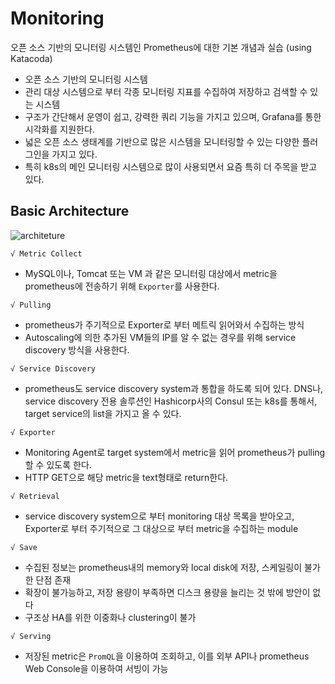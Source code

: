 # Monitoring
오픈 소스 기반의 모니터링 시스템인 Prometheus에 대한 기본 개념과 실습 (using Katacoda)

- 오픈 소스 기반의 모니터링 시스템
- 관리 대상 시스템으로 부터 각종 모니터링 지표를 수집하여 저장하고 검색할 수 있는 시스템
- 구조가 간단해서 운영이 쉽고, 강력한 쿼리 기능을 가지고 있으며, Grafana를 통한 시각화를 지원한다.
- 넓은 오픈 소스 생태계를 기반으로 많은 시스템을 모니터링할 수 있는 다양한 플러그인을 가지고 있다. 
- 특히 k8s의 메인 모니터링 시스템으로 많이 사용되면서 요즘 특히 더 주목을 받고 있다.

## Basic Architecture

![architeture](images/architeture.png)

`√ Metric Collect`
- MySQL이나, Tomcat 또는 VM 과 같은 모니터링 대상에서 metric을 prometheus에 전송하기 위해 `Exporter`를 사용한다.

`√ Pulling`
- prometheus가 주기적으로 Exporter로 부터 메트릭 읽어와서 수집하는 방식
- Autoscaling에 의한 추가된 VM들의 IP를 알 수 없는 경우를 위해 service discovery 방식을 사용한다.

`√ Service Discovery`
- prometheus도 service discovery system과 통합을 하도록 되어 있다. DNS나, service discovery 전용 솔루션인 Hashicorp사의 Consul 또는 k8s를 통해서, target service의 list을 가지고 올 수 있다. 

`√ Exporter`
- Monitoring Agent로 target system에서 metric을 읽어 prometheus가 pulling할 수 있도록 한다.
- HTTP GET으로 해당 metric을 text형태로 return한다.

`√ Retrieval`
- service discovery system으로 부터 monitoring 대상 목록을 받아오고, Exporter로 부터 주기적으로 그 대상으로 부터 metric을 수집하는 module

`√ Save`
- 수집된 정보는 prometheus내의 memory와 local disk에 저장, 스케일링이 불가한 단점 존재
- 확장이 불가능하고, 저장 용량이 부족하면 디스크 용량을 늘리는 것 밖에 방안이 없다
- 구조상 HA를 위한 이중화나 clustering이 불가

`√ Serving`
- 저장된 metric은 `PromQL`을 이용하여 조회하고, 이를 외부 API나 prometheus Web Console을 이용하여 서빙이 가능


